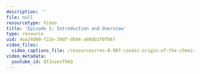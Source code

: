 ```yaml
---
description: ''
file: null
resourcetype: Video
title: 'Episode 1: Introduction and Overview'
type: resource
uid: 4aa24d80-f22e-39df-db04-a98db2f0fb67
video_files:
  video_captions_file: /resources/res-8-007-cosmic-origin-of-the-chemical-elements-fall-2019/Videos/episode1/episode-1-introduction-and-overview/QTJuzevTGkQ.vtt
video_metadata:
  youtube_id: QTJuzevTGkQ
---
```

